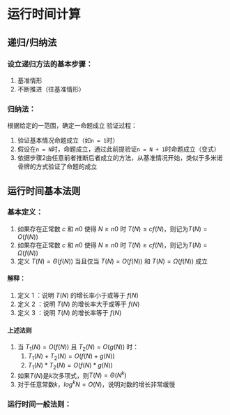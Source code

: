 # 运行时间计算

## 递归/归纳法
### 设立递归方法的基本步骤：
1. 基准情形
2. 不断推进（往基准情形）

### 归纳法：
根据给定的一范围，确定一命题成立
验证过程：
1. 验证基本情况命题成立（如`n = 1`时）
2. 假设在`n = N`时，命题成立，通过此前提验证`n = N + 1`时命题成立（变式）
3. 依据步骤2由任意前者推断后者成立的方法，从基准情况开始，类似于多米诺骨牌的方式验证了命题的成立

## 运行时间基本法则

### 基本定义：
1. 如果存在正常数 $c$ 和 $n0$ 使得 $N\geqslant n0$ 时 $T(N)\leqslant cf(N)$，则记为$T(N)=O(f(N))$
2. 如果存在正常数 $c$ 和 $n0$ 使得 $N\geqslant n0$ 时 $T(N)\geqslant cf(N)$，则记为$T(N)= \Omega (f(N))$
3. 定义 $T(N)=\Theta(f(N))$ 当且仅当 $T(N)=O(f(N))$ 和 $T(N)= \Omega (f(N))$ 成立

#### 解释：
1. 定义 1 ：说明 $T(N)$ 的增长率小于或等于 $f(N)$
2. 定义 2 ：说明 $T(N)$ 的增长率大于或等于 $f(N)$
3. 定义 3 ：说明 $T(N)$ 的增长率等于 $f(N)$

#### 上述法则
1. 当 $T_1(N)=O(f(N))$ 且 $T_2(N)=O(g(N))$ 时：
	1. $T_1(N)+T_2(N)=O(f(N)+g(N))$
	2. $T_1(N)*T_2(N)=O(f(N)*g(N))$
2. 如果$T(N)$是$k$次多项式，则$T(N)=\Theta(N^k)$
3. 对于任意常数$k$，$log^kN=O(N)$，说明对数的增长非常缓慢

### 运行时间一般法则：






